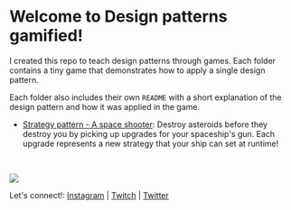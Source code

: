 # Welcome to **Design patterns gamified**! 

I created this repo to teach design patterns through games. Each folder contains a tiny game that demonstrates how to apply a single design pattern. 

Each folder also includes their own `README` with a short explanation of the design pattern and how it was applied in the game.

- [Strategy pattern - A space shooter](./strategy-pattern-space-shooter/): Destroy asteroids before they destroy you by picking up upgrades for your spaceship's gun. Each upgrade represents a new strategy that your ship can set at runtime!

<br>

[![](https://i.imgur.com/40L9uPk.png)](https://paulasantamaria.com)

Let's connect!: [Instagram](https://www.instagram.com/pau.codes/) | [Twitch](https://www.twitch.tv/paulasantamaria) | [Twitter](https://twitter.com/pauxdsantamaria)